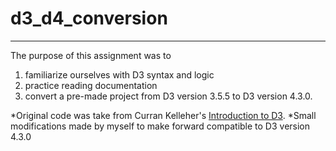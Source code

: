 # d3_d4_conversion
---

The purpose of this assignment was to 
1. familiarize ourselves with D3 syntax and logic
2. practice reading documentation
3. convert a pre-made project from D3 version 3.5.5 to D3 version 4.3.0.

*Original code was take from Curran Kelleher's [Introduction to D3](http://curran.github.io/screencasts/introToD3/examples/viewer/#/96).
*Small modifications made by myself to make forward compatible to D3 version 4.3.0
